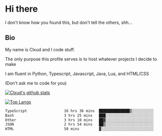 

# Hi there
I don't know how you found this, but don't tell the others, shh...

## Bio
My name is Clxud and I code stuff.

The only purpose this profile serves is to host whatever projects I decide to make

I am fluent in Python, Typescript, Javascript, Java, Lua, and HTML/CSS



(Don't ask me to code for you)

[![Clxud's github stats](https://github-readme-stats.vercel.app/api?username=cloudwithax&count_private=true&theme=dark&show_icons=true)](https://github.com/anuraghazra/github-readme-stats) 

[![Top Langs](https://github-readme-stats.vercel.app/api/top-langs/?username=cloudwithax&theme=dark)](https://github.com/anuraghazra/github-readme-stats)

<!--START_SECTION:waka-->

```txt
TypeScript                 16 hrs 36 mins  ██████████████▒░░░░░░░░░░   56.81 %
Bash                       3 hrs 25 mins   ███░░░░░░░░░░░░░░░░░░░░░░   11.71 %
Other                      3 hrs 10 mins   ██▓░░░░░░░░░░░░░░░░░░░░░░   10.88 %
JSON                       2 hrs 54 mins   ██▒░░░░░░░░░░░░░░░░░░░░░░   09.96 %
HTML                       50 mins         ▓░░░░░░░░░░░░░░░░░░░░░░░░   02.88 %
```

<!--END_SECTION:waka-->







